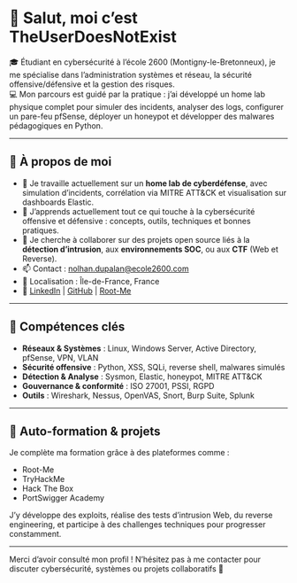 # 👋 Salut, moi c’est TheUserDoesNotExist

🎓 Étudiant en cybersécurité à l’école 2600 (Montigny-le-Bretonneux), je me spécialise dans l’administration systèmes et réseau, la sécurité offensive/défensive et la gestion des risques.  
💻 Mon parcours est guidé par la pratique : j’ai développé un home lab physique complet pour simuler des incidents, analyser des logs, configurer un pare-feu pfSense, déployer un honeypot et développer des malwares pédagogiques en Python.

---

## 🚀 À propos de moi

- 🔭 Je travaille actuellement sur un **home lab de cyberdéfense**, avec simulation d’incidents, corrélation via MITRE ATT&CK et visualisation sur dashboards Elastic.
- 🌱 J’apprends actuellement tout ce qui touche à la cybersécurité offensive et défensive : concepts, outils, techniques et bonnes pratiques.
- 👯 Je cherche à collaborer sur des projets open source liés à la **détection d’intrusion**, aux **environnements SOC**, ou aux **CTF** (Web et Reverse).
- 📫 Contact : nolhan.dupalan@ecole2600.com  
- 📍 Localisation : Île-de-France, France  
- 🔗 [LinkedIn](https://www.linkedin.com/in/nolhan-dupalan/) | [GitHub](https://github.com/IAMTHEROOTx) | [Root-Me](https://www.root-me.org/IAMTHEROOT)

---

## 🧰 Compétences clés

- **Réseaux & Systèmes** : Linux, Windows Server, Active Directory, pfSense, VPN, VLAN  
- **Sécurité offensive** : Python, XSS, SQLi, reverse shell, malwares simulés  
- **Détection & Analyse** : Sysmon, Elastic, honeypot, MITRE ATT&CK  
- **Gouvernance & conformité** : ISO 27001, PSSI, RGPD
- **Outils** : Wireshark, Nessus, OpenVAS, Snort, Burp Suite, Splunk

---

## 🧠 Auto-formation & projets

Je complète ma formation grâce à des plateformes comme :  
- Root-Me
- TryHackMe  
- Hack The Box  
- PortSwigger Academy

J’y développe des exploits, réalise des tests d’intrusion Web, du reverse engineering, et participe à des challenges techniques pour progresser constamment.

---

Merci d’avoir consulté mon profil ! N’hésitez pas à me contacter pour discuter cybersécurité, systèmes ou projets collaboratifs 🚀
